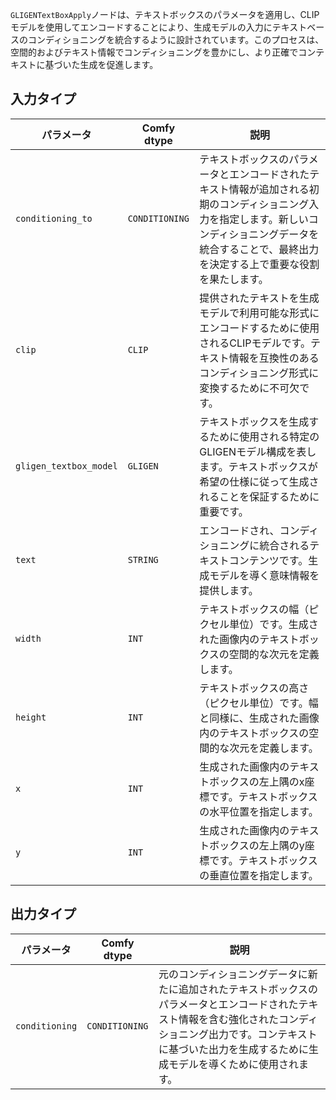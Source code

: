 `GLIGENTextBoxApply`ノードは、テキストボックスのパラメータを適用し、CLIPモデルを使用してエンコードすることにより、生成モデルの入力にテキストベースのコンディショニングを統合するように設計されています。このプロセスは、空間的およびテキスト情報でコンディショニングを豊かにし、より正確でコンテキストに基づいた生成を促進します。

## 入力タイプ

| パラメータ            | Comfy dtype        | 説明 |
|----------------------|--------------------|-------------|
| `conditioning_to`     | `CONDITIONING`     | テキストボックスのパラメータとエンコードされたテキスト情報が追加される初期のコンディショニング入力を指定します。新しいコンディショニングデータを統合することで、最終出力を決定する上で重要な役割を果たします。 |
| `clip`               | `CLIP`             | 提供されたテキストを生成モデルで利用可能な形式にエンコードするために使用されるCLIPモデルです。テキスト情報を互換性のあるコンディショニング形式に変換するために不可欠です。 |
| `gligen_textbox_model` | `GLIGEN`         | テキストボックスを生成するために使用される特定のGLIGENモデル構成を表します。テキストボックスが希望の仕様に従って生成されることを保証するために重要です。 |
| `text`               | `STRING`           | エンコードされ、コンディショニングに統合されるテキストコンテンツです。生成モデルを導く意味情報を提供します。 |
| `width`              | `INT`              | テキストボックスの幅（ピクセル単位）です。生成された画像内のテキストボックスの空間的な次元を定義します。 |
| `height`             | `INT`              | テキストボックスの高さ（ピクセル単位）です。幅と同様に、生成された画像内のテキストボックスの空間的な次元を定義します。 |
| `x`                  | `INT`              | 生成された画像内のテキストボックスの左上隅のx座標です。テキストボックスの水平位置を指定します。 |
| `y`                  | `INT`              | 生成された画像内のテキストボックスの左上隅のy座標です。テキストボックスの垂直位置を指定します。 |

## 出力タイプ

| パラメータ            | Comfy dtype        | 説明 |
|----------------------|--------------------|-------------|
| `conditioning`        | `CONDITIONING`     | 元のコンディショニングデータに新たに追加されたテキストボックスのパラメータとエンコードされたテキスト情報を含む強化されたコンディショニング出力です。コンテキストに基づいた出力を生成するために生成モデルを導くために使用されます。 |

